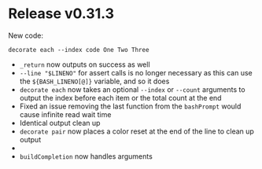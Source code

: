 # Release v0.31.3

New code:

    decorate each --index code One Two Three

- `_return` now outputs on success as well
- `--line "$LINENO"` for assert calls is no longer necessary as this can use the `${BASH_LINENO[@]}` variable, and so it does
- `decorate each` now takes an optional `--index` or `--count` arguments to output the index before each item or the total count at the end
- Fixed an issue removing the last function from the `bashPrompt` would cause infinite read wait time
- Identical output clean up 
- `decorate pair` now places a color reset at the end of the line to clean up output
- 
- `buildCompletion` now handles arguments
